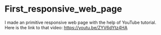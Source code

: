# First_responsive_web_page
I made an primitive responsive web page with the help of YouTube tutorial. Here is the link to that video: https://youtu.be/ZYV6dYtz4HA
